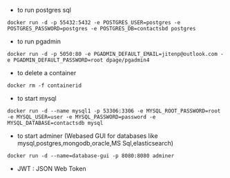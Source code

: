 - to run postgres sql

```docker run -d -p 55432:5432 -e POSTGRES_USER=postgres -e POSTGRES_PASSWORD=postgres -e POSTGRES_DB=contactsbd postgres```

- to run pgadmin

```docker run -d -p 5050:80 -e PGADMIN_DEFAULT_EMAIL=jitenp@outlook.com -e PGADMIN_DEFAULT_PASSWORD=root dpage/pgadmin4```

- to delete a container

```docker rm -f containerid```

- to start mysql

```docker run -d --name mysql1 -p 53306:3306 -e MYSQL_ROOT_PASSWORD=root -e MYSQL_USER=user -e MYSQL_PASSWORD=password -e MYSQL_DATABASE=contactsdb mysql```

- to start adminer (Webased GUI for databases like mysql,postgres,mongodb,oracle,MS Sql,elasticsearch)

```docker run -d --name=database-gui -p 8080:8080 adminer```

- JWT : JSON Web Token


